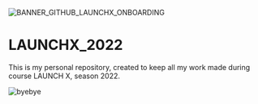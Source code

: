 ![BANNER_GITHUB_LAUNCHX_ONBOARDING](https://user-images.githubusercontent.com/62974302/154138079-de1f2184-0b12-4d05-9728-03b1d177230b.png)
# LAUNCHX_2022
This is my personal repository, created to keep all my work made during course LAUNCH X, season 2022. 

![byebye](https://user-images.githubusercontent.com/62974302/154139770-e8d105cf-e70f-495a-90ba-d8337a8fb404.png)
